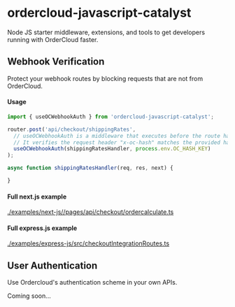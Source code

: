 # ordercloud-javascript-catalyst
Node JS starter middleware, extensions, and tools to get developers running with OrderCloud faster.

## Webhook Verification
Protect your webhook routes by blocking requests that are not from OrderCloud. 

#### Usage
```js
import { useOCWebhookAuth } from 'ordercloud-javascript-catalyst';

router.post('api/checkout/shippingRates', 
  // useOCWebhookAuth is a middleware that executes before the route handler.
  // It verifies the request header "x-oc-hash" matches the provided hashKey.
  useOCWebhookAuth(shippingRatesHandler, process.env.OC_HASH_KEY)
);

async function shippingRatesHandler(req, res, next) {  

}
```
#### Full next.js example
[./examples/next-js//pages/api/checkout/ordercalculate.ts](./examples/next-js/pages/api/checkout/ordercalculate.ts)

#### Full express.js example 
[./examples/express-js/src/checkoutIntegrationRoutes.ts](./examples/express-js/src/checkoutIntegrationRoutes.ts)

## User Authentication
Use Ordercloud's authentication scheme in your own APIs.

Coming soon...
